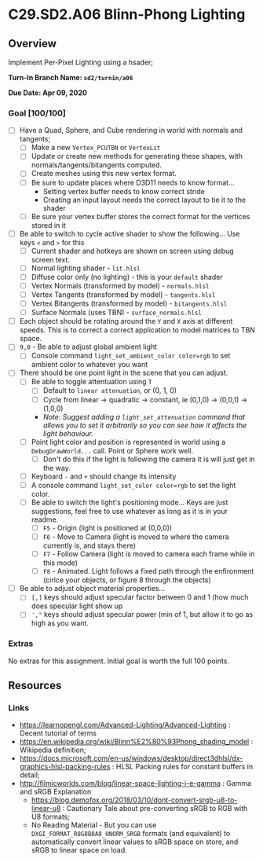 C29.SD2.A06 Blinn-Phong Lighting
======

## Overview
Implement Per-Pixel Lighting using a hsader; 

**Turn-In Branch Name: `sd2/turnin/a06`**

**Due Date: Apr 09, 2020**

### Goal [100/100]
- [ ] Have a Quad, Sphere, and Cube rendering in world with normals and tangents;
    - [ ] Make a new `Vertex_PCUTBN` or `VertexLit`
    - [ ] Update or create new methods for generating these shapes, with normals/tangents/bitangents computed.
    - [ ] Create meshes using this new vertex format.
    - [ ] Be sure to update places where D3D11 needs to know format...
        - Setting vertex buffer needs to know correct stride
        - Creating an input layout needs the correct layout to tie it to the shader
    - [ ] Be sure your vertex buffer stores the correct format for the vertices stored in it
- [ ] Be able to switch to cycle active shader to show the following...  Use keys `<` and `>` for this
    - [ ] Current shader and hotkeys are shown on screen using debug screen text.
    - [ ] Normal lighting shader - `lit.hlsl`
    - [ ] Diffuse color only (no lighting) - this is your `default` shader
    - [ ] Vertex Normals (transformed by model) - `normals.hlsl`
    - [ ] Vertex Tangents (transformed by model) - `tangents.hlsl`
    - [ ] Vertex Bitangents (transformed by model) - `bitangents.hlsl`
    - [ ] Surface Normals (uses TBN) - `surface_normals.hlsl`
- [ ] Each object should be rotating around the `Y` and `X` axis at different speeds.  This is to correct a correct application to model matrices to TBN space.
- [ ] `9,0` - Be able to adjust global ambient light
    - [ ] Console command `light_set_ambient_color color=rgb` to set ambient color to whatever you want
- [ ] There should be one point light in the scene that you can adjust.
    - [ ] Be able to toggle attentuation using `T`
        - [ ] Default to `linear attenuation`, or (0, 1, 0)
        - [ ] Cycle from linear -> quadratic -> constant, ie (0,1,0) -> (0,0,1) -> (1,0,0)
        - *Note: Suggest adding a `light_set_attenuation` command that allows you to set it arbitrarily so you can see how it affects the light behaviour.*
    - [ ] Point light color and position is represented in world using a `DebugDrawWorld...` call.  Point or Sphere work well. 
        - [ ] Don't do this if the light is following the camera it is will just get in the way. 
    - [ ] Keyboard `-` and `+` should change its intensity
    - [ ] A console command `light_set_color color=rgb` to set the light color.  
    - [ ] Be able to switch the light's positioning mode... Keys are just suggestions, feel free to use whatever as long as it is in your readme. 
        - [ ] `F5` - Origin (light is positioned at (0,0,0))
        - [ ] `F6` - Move to Camera (light is moved to where the camera currently is, and stays there)
        - [ ] `F7` - Follow Camera (light is moved to camera each frame while in this mode)
        - [ ] `F8` - Animated.  Light follows a fixed path through the enfironment (cirlce your objects, or figure 8 through the objects)
- [ ] Be able to adjust object material properties...
    - [ ] `[,]` keys should adjust specular factor between 0 and 1 (how much does specular light show up
    - [ ] `',"` keys should adjust specular power (min of 1, but allow it to go as high as you want.

### Extras
No extras for this assignment.  Initial goal is worth the full 100 points. 


## Resources



### Links
- https://learnopengl.com/Advanced-Lighting/Advanced-Lighting : Decent tutorial of terms
- https://en.wikipedia.org/wiki/Blinn%E2%80%93Phong_shading_model : Wikipedia definition; 
- https://docs.microsoft.com/en-us/windows/desktop/direct3dhlsl/dx-graphics-hlsl-packing-rules : HLSL Packing rules for constant buffers in detail; 
- http://filmicworlds.com/blog/linear-space-lighting-i-e-gamma : Gamma and sRGB Explanation
  - https://blog.demofox.org/2018/03/10/dont-convert-srgb-u8-to-linear-u8 : Cautionary Tale about pre-converting sRGB to RGB with U8 formats; 
  - No Reading Material - But you can use `DXGI_FORMAT_R8G8B8A8_UNORM_SRGB` formats (and equivalent) to automatically convert linear values to sRGB space on store, and sRGB to linear space on load. 